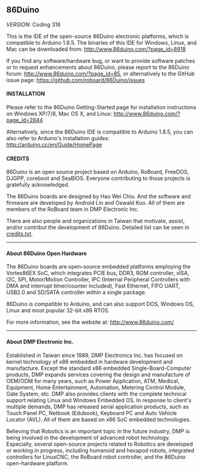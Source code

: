 86Duino
---------

_VERSION_: Coding 316

This is the IDE of the open-source 86Duino electronic platforms, which is 
compatible to Arduino 1.8.5. The binaries of this IDE for Windows, Linux, 
and Mac can be downloaded from: http://www.86duino.com/?page_id=8918

If you find any software/hardware bug, or want to provide software patches or 
to request enhancements about 86Duino, please report to the 86Duino 
forum: http://www.86duino.com/?page_id=85, or alternatively to the GitHub issue 
page: https://github.com/roboard/86Duino/issues


#### INSTALLATION ####

Please refer to the 86Duino Getting-Started page for installation instructions 
on Windows XP/7/8, Mac OS X, and Linux: http://www.86duino.com/?page_id=2844

Alternatively, since the 86Duino IDE is compatible to Arduino 1.8.5, you can 
also refer to Arduino's installation guides: 
http://arduino.cc/en/Guide/HomePage


#### CREDITS ####

86Duino is an open source project based on Arduino, RoBoard, FreeDOS, DJGPP, 
coreboot and SeaBIOS. Everyone contributing to those projects is 
gratefully acknowledged.

The 86Duino boards are designed by Hao Wei Chiu. And the software and firmware 
are developed by Android Lin and Oswald Kuo. All of them are members of the 
RoBoard team in DMP Electronic Inc.

There are also people and organizations in Taiwan that motivate, assist, 
and/or contribut the development of 86Duino. Detailed list can be seen in 
[credits.txt](https://github.com/roboard/86Duino/blob/master/credits.txt).


---------------------------------------

#### About 86Duino Open Hardware ####

The 86Duino boards are open-source embedded platforms employing the 
Vortex86EX SoC, which integrates PCIE bus, DDR3, ROM controller, xISA, I2C, 
SPI, Motor/Motion Controller, IPC (Internal Peripheral Controllers with DMA 
and interrupt timer/counter included), Fast Ethernet, FIFO UART, USB2.0 
and SD/SATA controller within a single package.

86Duino is compatible to Arduino, and can also support DOS, Windows OS, Linux 
and most popular 32-bit x86 RTOS.

For more information, see the website at: http://www.86duino.com/


---------------------------------------

#### About DMP Electronic Inc. ####

Established in Taiwan since 1989, DMP Electronics Inc. has focused on kernel 
technology of x86 embedded in hardware development and manufacture. Except the 
standard x86 embedded Single-Board-Computer products, DMP expands services 
covering the design and manufacture of OEM/ODM for many years, such as Power 
Application, ATM, Medical, Equipment, Home Entertainment, Automation, Metering 
Control Module, Gate System, etc. DMP also provides clients with the complete 
technical support relating Linux and Windows Embedded OS. In response to 
client's multiple demands, DMP has released serial application products, 
such as Touch Panel PC, Netbook (Edubook), Keyboard PC and Auto Vehicle 
Locator (AVL). All of them are based on x86 SoC embedded technologies.

Believing that Robotics is an important topic in the future industry, DMP is 
being involved in the development of advanced robot technology. Especially, 
several open-source projects related to Robotics are developed or working in 
progress, including humanoid and hexapod robots, integrated controllers for 
LinuxCNC, the RoBoard robot controller, and the 86Duino open-hardware platform.
